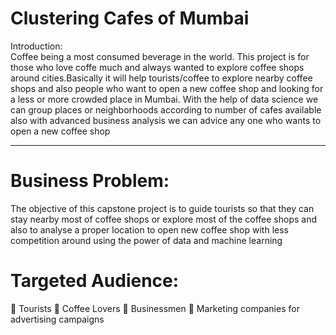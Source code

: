 # Clustering Cafes of Mumbai
Introduction:
<br>
Coffee being a most consumed beverage in the world. This
project is for those who love coffe much and always wanted to
explore coffee shops around cities.Basically it will help
tourists/coffee to explore nearby coffee shops and also people
who want to open a new coffee shop and looking for a less or
more crowded place in Mumbai. With the help of data science we
can group places or neighborhoods according to number of cafes
available also with advanced business analysis we can advice any
one who wants to open a new coffee shop
<br>
<hr>
<h1>Business Problem:</h2>

The objective of this capstone project is to guide tourists so
that they can stay nearby most of coffee shops or explore most of
the coffee shops and also to analyse a proper location to open
new coffee shop with less competition around using the power of
data and machine learning

<h1>Targeted Audience:</h1>
 Tourists
 Coffee Lovers
 Businessmen
 Marketing companies for advertising campaigns
